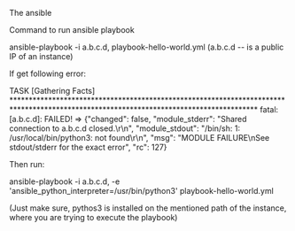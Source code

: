 The ansible


Command to run ansible playbook

ansible-playbook -i a.b.c.d, playbook-hello-world.yml (a.b.c.d -- is a public IP of an instance)

If get following error: 


TASK [Gathering Facts] ***************************************************************************************************************************************
fatal: [a.b.c.d]: FAILED! => {"changed": false, "module_stderr": "Shared connection to a.b.c.d closed.\r\n", "module_stdout": "/bin/sh: 1: /usr/local/bin/python3: not found\r\n", "msg": "MODULE FAILURE\nSee stdout/stderr for the exact error", "rc": 127}



Then run: 

ansible-playbook -i a.b.c.d, -e 'ansible_python_interpreter=/usr/bin/python3' playbook-hello-world.yml

(Just make sure, pythos3 is installed on the mentioned path of the instance, where you are trying to execute the playbook)
